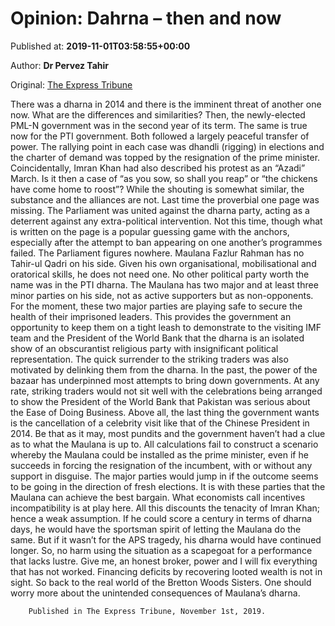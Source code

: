 
# Opinion: Dahrna – then and now

Published at: **2019-11-01T03:58:55+00:00**

Author: **Dr Pervez Tahir**

Original: [The Express Tribune](https://tribune.com.pk/story/2090986/6-dharna-then-and-now/)

There was a dharna in 2014 and there is the imminent threat of another one now. What are the differences and similarities? Then, the newly-elected PML-N government was in the second year of its term. The same is true now for the PTI government. Both followed a largely peaceful transfer of power. The rallying point in each case was dhandli (rigging) in elections and the charter of demand was topped by the resignation of the prime minister. Coincidentally, Imran Khan had also described his protest as an “Azadi” March. Is it then a case of “as you sow, so shall you reap” or “the chickens have come home to roost”?
While the shouting is somewhat similar, the substance and the alliances are not. Last time the proverbial one page was missing. The Parliament was united against the dharna party, acting as a deterrent against any extra-political intervention. Not this time, though what is written on the page is a popular guessing game with the anchors, especially after the attempt to ban appearing on one another’s programmes failed. The Parliament figures nowhere. Maulana Fazlur Rahman has no Tahir-ul Qadri on his side. Given his own organisational, mobilisational and oratorical skills, he does not need one. No other political party worth the name was in the PTI dharna. The Maulana has two major and at least three minor parties on his side, not as active supporters but as non-opponents. For the moment, these two major parties are playing safe to secure the health of their imprisoned leaders. This provides the government an opportunity to keep them on a tight leash to demonstrate to the visiting IMF team and the President of the World Bank that the dharna is an isolated show of an obscurantist religious party with insignificant political representation.
The quick surrender to the striking traders was also motivated by delinking them from the dharna. In the past, the power of the bazaar has underpinned most attempts to bring down governments. At any rate, striking traders would not sit well with the celebrations being arranged to show the President of the World Bank that Pakistan was serious about the Ease of Doing Business. Above all, the last thing the government wants is the cancellation of a celebrity visit like that of the Chinese President in 2014.
Be that as it may, most pundits and the government haven’t had a clue as to what the Maulana is up to. All calculations fail to construct a scenario whereby the Maulana could be installed as the prime minister, even if he succeeds in forcing the resignation of the incumbent, with or without any support in disguise. The major parties would jump in if the outcome seems to be going in the direction of fresh elections. It is with these parties that the Maulana can achieve the best bargain. What economists call incentives incompatibility is at play here. All this discounts the tenacity of Imran Khan; hence a weak assumption. If he could score a century in terms of dharna days, he would have the sportsman spirit of letting the Maulana do the same. But if it wasn’t for the APS tragedy, his dharna would have continued longer. So, no harm using the situation as a scapegoat for a performance that lacks lustre. Give me, an honest broker, power and I will fix everything that has not worked. Financing deficits by recovering looted wealth is not in sight. So back to the real world of the Bretton Woods Sisters.
One should worry more about the unintended consequences of Maulana’s dharna.

        Published in The Express Tribune, November 1st, 2019.
      
